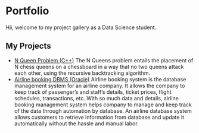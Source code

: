 # Portfolio

Hii, welcome to my project gallery as a Data Science student. 

## My Projects
* [N Queen Problem (C++)](https://github.com/carrotpie25/NQueen-Problem/blob/main/README.md)
  The N Queens problem entails the placement of N chess queens on a chessboard in a way that no two queens attack each other, using the recursive backtracking algorithm. </br>
* [Airline booking DBMS (Oracle)](https://github.com/carrotpie25/Airline-Booking-System/blob/main/README.md)
   Airline booking system is the database management system for an airline company. It allows the company to keep track of passenger’s and staff’s details, ticket prices, flight schedules,  transactions, etc. With so much data and details, airline booking management system helps company to manage and keep track of the data through automation by database. An airline database system allows customers to retrieve information from database and update it automatically without the hassle and manual labor.


